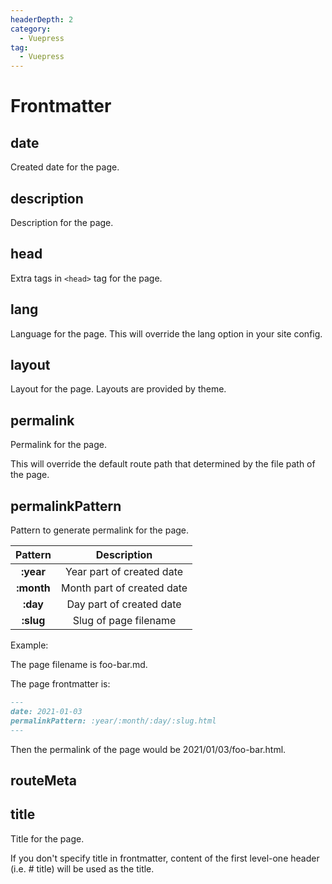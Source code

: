 ```yaml
---
headerDepth: 2
category: 
  - Vuepress
tag:
  - Vuepress  
---
```


# Frontmatter

## date

Created date for the page.

## description

Description for the page.

## head

Extra tags in `<head>` tag for the page.

## lang

Language for the page. This will override the lang option in your site config.

## layout

Layout for the page. Layouts are provided by theme.

## permalink

Permalink for the page.

This will override the default route path that determined by the file path of the page.

## permalinkPattern

Pattern to generate permalink for the page.

| Pattern | Description |
| :---------: | :-----------: |
| **:year** | Year part of created date|
| **:month**	| Month part of created date |
| **:day** | Day part of created date |
| **:slug** | Slug of page filename |

Example:

The page filename is foo-bar.md.

The page frontmatter is:

```md
---
date: 2021-01-03
permalinkPattern: :year/:month/:day/:slug.html
---
```

Then the permalink of the page would be 2021/01/03/foo-bar.html.

## routeMeta

## title

Title for the page.

If you don't specify title in frontmatter, content of the first level-one header (i.e. # title) will be used as the title.
